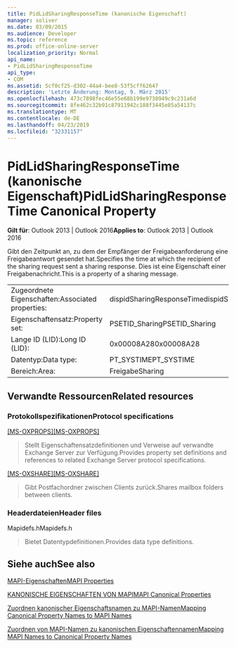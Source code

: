 ```yaml
---
title: PidLidSharingResponseTime (kanonische Eigenschaft)
manager: soliver
ms.date: 03/09/2015
ms.audience: Developer
ms.topic: reference
ms.prod: office-online-server
localization_priority: Normal
api_name:
- PidLidSharingResponseTime
api_type:
- COM
ms.assetid: 5cf0cf25-d302-44a4-bee8-53f5cff62647
description: 'Letzte Änderung: Montag, 9. März 2015'
ms.openlocfilehash: 473c7898fec46e55e68b199e9738949c9c231a6d
ms.sourcegitcommit: 8fe462c32b91c87911942c188f3445e85a54137c
ms.translationtype: MT
ms.contentlocale: de-DE
ms.lasthandoff: 04/23/2019
ms.locfileid: "32331157"
---
```

# <a name="pidlidsharingresponsetime-canonical-property"></a><span data-ttu-id="c008f-103">PidLidSharingResponseTime (kanonische Eigenschaft)</span><span class="sxs-lookup"><span data-stu-id="c008f-103">PidLidSharingResponseTime Canonical Property</span></span>

  
  
<span data-ttu-id="c008f-104">**Gilt für**: Outlook 2013 | Outlook 2016</span><span class="sxs-lookup"><span data-stu-id="c008f-104">**Applies to**: Outlook 2013 | Outlook 2016</span></span> 
  
<span data-ttu-id="c008f-105">Gibt den Zeitpunkt an, zu dem der Empfänger der Freigabeanforderung eine Freigabeantwort gesendet hat.</span><span class="sxs-lookup"><span data-stu-id="c008f-105">Specifies the time at which the recipient of the sharing request sent a sharing response.</span></span> <span data-ttu-id="c008f-106">Dies ist eine Eigenschaft einer Freigabenachricht.</span><span class="sxs-lookup"><span data-stu-id="c008f-106">This is a property of a sharing message.</span></span>
  
|||
|:-----|:-----|
|<span data-ttu-id="c008f-107">Zugeordnete Eigenschaften:</span><span class="sxs-lookup"><span data-stu-id="c008f-107">Associated properties:</span></span>  <br/> |<span data-ttu-id="c008f-108">dispidSharingResponseTime</span><span class="sxs-lookup"><span data-stu-id="c008f-108">dispidSharingResponseTime</span></span>  <br/> |
|<span data-ttu-id="c008f-109">Eigenschaftensatz:</span><span class="sxs-lookup"><span data-stu-id="c008f-109">Property set:</span></span>  <br/> |<span data-ttu-id="c008f-110">PSETID_Sharing</span><span class="sxs-lookup"><span data-stu-id="c008f-110">PSETID_Sharing</span></span>  <br/> |
|<span data-ttu-id="c008f-111">Lange ID (LID):</span><span class="sxs-lookup"><span data-stu-id="c008f-111">Long ID (LID):</span></span>  <br/> |<span data-ttu-id="c008f-112">0x00008A28</span><span class="sxs-lookup"><span data-stu-id="c008f-112">0x00008A28</span></span>  <br/> |
|<span data-ttu-id="c008f-113">Datentyp:</span><span class="sxs-lookup"><span data-stu-id="c008f-113">Data type:</span></span>  <br/> |<span data-ttu-id="c008f-114">PT_SYSTIME</span><span class="sxs-lookup"><span data-stu-id="c008f-114">PT_SYSTIME</span></span>  <br/> |
|<span data-ttu-id="c008f-115">Bereich:</span><span class="sxs-lookup"><span data-stu-id="c008f-115">Area:</span></span>  <br/> |<span data-ttu-id="c008f-116">Freigabe</span><span class="sxs-lookup"><span data-stu-id="c008f-116">Sharing</span></span>  <br/> |
   
## <a name="related-resources"></a><span data-ttu-id="c008f-117">Verwandte Ressourcen</span><span class="sxs-lookup"><span data-stu-id="c008f-117">Related resources</span></span>

### <a name="protocol-specifications"></a><span data-ttu-id="c008f-118">Protokollspezifikationen</span><span class="sxs-lookup"><span data-stu-id="c008f-118">Protocol specifications</span></span>

<span data-ttu-id="c008f-119">[[MS-OXPROPS]](https://msdn.microsoft.com/library/f6ab1613-aefe-447d-a49c-18217230b148%28Office.15%29.aspx)</span><span class="sxs-lookup"><span data-stu-id="c008f-119">[[MS-OXPROPS]](https://msdn.microsoft.com/library/f6ab1613-aefe-447d-a49c-18217230b148%28Office.15%29.aspx)</span></span>
  
> <span data-ttu-id="c008f-120">Stellt Eigenschaftensatzdefinitionen und Verweise auf verwandte Exchange Server zur Verfügung.</span><span class="sxs-lookup"><span data-stu-id="c008f-120">Provides property set definitions and references to related Exchange Server protocol specifications.</span></span>
    
<span data-ttu-id="c008f-121">[[MS-OXSHARE]](https://msdn.microsoft.com/library/e4e5bd27-d5e0-43f9-a6ea-550876724f3d%28Office.15%29.aspx)</span><span class="sxs-lookup"><span data-stu-id="c008f-121">[[MS-OXSHARE]](https://msdn.microsoft.com/library/e4e5bd27-d5e0-43f9-a6ea-550876724f3d%28Office.15%29.aspx)</span></span>
  
> <span data-ttu-id="c008f-122">Gibt Postfachordner zwischen Clients zurück.</span><span class="sxs-lookup"><span data-stu-id="c008f-122">Shares mailbox folders between clients.</span></span>
    
### <a name="header-files"></a><span data-ttu-id="c008f-123">Headerdateien</span><span class="sxs-lookup"><span data-stu-id="c008f-123">Header files</span></span>

<span data-ttu-id="c008f-124">Mapidefs.h</span><span class="sxs-lookup"><span data-stu-id="c008f-124">Mapidefs.h</span></span>
  
> <span data-ttu-id="c008f-125">Bietet Datentypdefinitionen.</span><span class="sxs-lookup"><span data-stu-id="c008f-125">Provides data type definitions.</span></span>
    
## <a name="see-also"></a><span data-ttu-id="c008f-126">Siehe auch</span><span class="sxs-lookup"><span data-stu-id="c008f-126">See also</span></span>



[<span data-ttu-id="c008f-127">MAPI-Eigenschaften</span><span class="sxs-lookup"><span data-stu-id="c008f-127">MAPI Properties</span></span>](mapi-properties.md)
  
[<span data-ttu-id="c008f-128">KANONISCHE EIGENSCHAFTEN VON MAPI</span><span class="sxs-lookup"><span data-stu-id="c008f-128">MAPI Canonical Properties</span></span>](mapi-canonical-properties.md)
  
[<span data-ttu-id="c008f-129">Zuordnen kanonischer Eigenschaftsnamen zu MAPI-Namen</span><span class="sxs-lookup"><span data-stu-id="c008f-129">Mapping Canonical Property Names to MAPI Names</span></span>](mapping-canonical-property-names-to-mapi-names.md)
  
[<span data-ttu-id="c008f-130">Zuordnen von MAPI-Namen zu kanonischen Eigenschaftennamen</span><span class="sxs-lookup"><span data-stu-id="c008f-130">Mapping MAPI Names to Canonical Property Names</span></span>](mapping-mapi-names-to-canonical-property-names.md)

